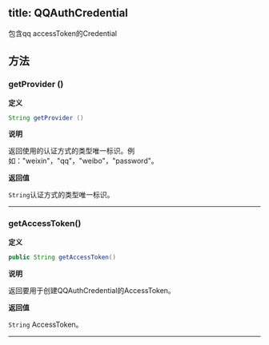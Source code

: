 title: QQAuthCredential
---
包含qq accessToken的Credential

## 方法


### getProvider ()

**定义**

```java
String getProvider ()
```

**说明**

返回使用的认证方式的类型唯一标识。例如："weixin"，"qq"，"weibo"，"password"。

**返回值**

`String`认证方式的类型唯一标识。
</br>

--- 

### getAccessToken()

**定义**

```java
public String getAccessToken()
```

**说明**

返回要用于创建QQAuthCredential的AccessToken。

**返回值**

`String` AccessToken。
</br>

--- 


